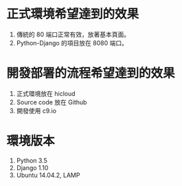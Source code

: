 # 正式環境希望達到的效果

1. 傳統的 80 端口正常有效，放著基本頁面。
2. Python-Django 的項目放在 8080 端口。

# 開發部署的流程希望達到的效果

1. 正式環境放在 hicloud
2. Source code 放在 Github
3. 開發使用 c9.io

# 環境版本

1. Python 3.5
2. Django 1.10
3. Ubuntu 14.04.2, LAMP

 

